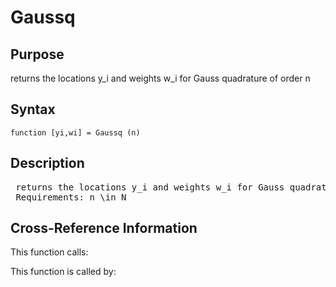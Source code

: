 
<!-- <a name="_top"></a>
<div><a href="../../../index.md">Home</a> &gt;  <a href="#">src</a> &gt; <a href="../index.md">Utilities</a> &gt; <a href="index.md">Quadrature</a> &gt; Gaussq.m</div> -->

<!--<table width="100%"><tr><td align="left"><a href="../../../index.md"><img alt="<" border="0" src="../../../left.png">&nbsp;Master index</a></td>
<td align="right"><a href="index.md">Index for src\Utilities\Quadrature&nbsp;<img alt=">" border="0" src="../../../right.png"></a></td></tr></table>-->
# Gaussq
<!-- <h1>Gaussq
</h1> -->

## <a name="_name"></a>Purpose

<!-- <h2 id="purpose"><a name="_name"></a>Purpose</h2> -->

returns the locations y_i and weights w_i for Gauss quadrature of order n

<!-- <div class="box"><strong>returns the locations y_i and weights w_i for Gauss quadrature of order n</strong></div> -->

## <a name="_synopsis"></a>Syntax

`function [yi,wi] = Gaussq (n)` 
## <a name="_description"></a>Description

<pre class="comment"> returns the locations y_i and weights w_i for Gauss quadrature of order n
 Requirements: n \in N</pre>
<!-- <div class="fragment"><pre class="comment"> returns the locations y_i and weights w_i for Gauss quadrature of order n
 Requirements: n \in N</pre></div> -->

<!-- crossreference -->
## <a name="_cross"></a>Cross-Reference Information

This function calls:
<ul style="list-style-image:url(../../../matlabicon.gif)">
</ul>
This function is called by:
<ul style="list-style-image:url(../../../matlabicon.gif)">
</ul>
<!-- crossreference -->




<!-- <hr><address>Generated on Thu 09-Jul-2020 10:37:03 by <strong><a href="http://www.artefact.tk/software/matlab/m2html/" title="Matlab Documentation in HTML">m2html</a></strong> &copy; 2005</address> -->